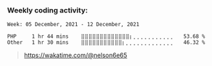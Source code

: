 ### Weekly coding activity:

<!--START_SECTION:waka-->
```text
Week: 05 December, 2021 - 12 December, 2021

PHP     1 hr 44 mins    ⣿⣿⣿⣿⣿⣿⣿⣿⣿⣿⣿⣿⣿⡆⡀⡀⡀⡀⡀⡀⡀⡀⡀⡀⡀   53.68 % 
Other   1 hr 30 mins    ⣿⣿⣿⣿⣿⣿⣿⣿⣿⣿⣿⡆⡀⡀⡀⡀⡀⡀⡀⡀⡀⡀⡀⡀⡀   46.32 % 
```
<!--END_SECTION:waka-->

> https://wakatime.com/@nelson6e65
